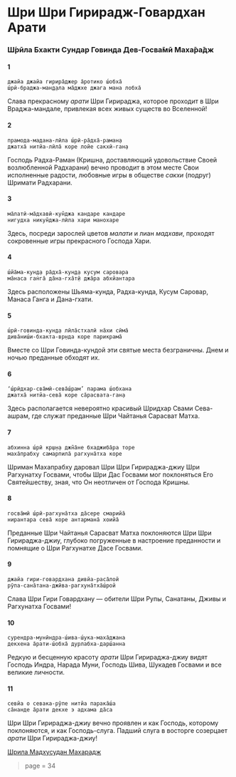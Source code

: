 # Шри Шри Гирирадж-Говардхан Арати

### Ш́рӣла Бхакти Сундар Говинда Дев-Госва̄мӣ Маха̄ра̄дж

#### 1

    джайа джайа гирира̄джер а̄ротико ш́обха̄
    ш́рӣ-браджа-ман̣д̣ала ма̄джхе джага мана лобха̄

Слава прекрасному *арати* Шри Гирираджа, которое проходит в Шри Враджа-мандале, привлекая всех живых существ во Вселенной!

#### 2

    прамода-мадана-лӣла ш́рӣ-ра̄дха̄-раман̣а
    джатха̄ нитйа-лӣла̄ коре лойе сакхӣ-ган̣а

Господь Радха-Раман (Кришна, доставляющий удовольствие Своей возлюбленной Радхарани) вечно проводит в этом месте Свои исполненные радости, любовные игры в обществе *сакхи* (подруг) Шримати Радхарани.

#### 3

    ма̄латӣ-ма̄дхавӣ-кун̃джа кандаре кандаре
    нигудха никун̃джа-лӣла хари манохаре

Здесь, посреди зарослей цветов *малати* и лиан *мадхави*, проходят сокровенные игры прекрасного Господа Хари.

#### 4

    ш́йа̄ма-кун̣д̣а ра̄дха̄-кун̣д̣а кусум саровара
    ма̄наса ган̇га̄ да̄на-гха̄т̣ӣ джа̄ра абхйантара

Здесь расположены Шьяма-кунда, Радха-кунда, Кусум Саровар, Манаса Ганга и Дана-гхати.

#### 5

    ш́рӣ-говинда-кун̣д̣а лӣла̄стхалӣ на̄хи сӣма̄
    дива̄ниш́и-бхакта-вр̣нда коре парикрама̄

Вместе со Шри Говинда-кундой эти святые места безграничны. Днем и ночью преданные обходят их.

#### 6

    ‘ш́рӣдхар-сва̄мӣ-сева̄ш́рам’ парама ш́обхана
    джатха̄ нитйа-сева̄ коре са̄расвата-ган̣а

Здесь располагается невероятно красивый Шридхар Свами Сева-ашрам, где служат преданные Шри Чайтанья Сарасват Матха.

#### 7

    абхинна ш́рӣ кр̣ш̣н̣а джн̃а̄не бхаджиба̄ра торе
    маха̄прабху самарпила̄ рагхуна̄тха коре

Шриман Махапрабху даровал Шри Шри Гирираджа-джиу Шри Рагхунатху Госвами, чтобы Шри Дас Госвами мог поклоняться Его Святейшеству, зная, что Он неотличен от Господа Кришны.

#### 8

    госва̄мӣ ш́рӣ-рагхуна̄тха да̄сере смарийа̄
    нирантара сева̄ коре антармана̄ хоийа̄

Преданные Шри Чайтанья Сарасват Матха поклоняются Шри Шри Гирираджа-джиу, глубоко погруженные в настроение преданности и помнящие о Шри Рагхунатхе Дасе Госвами.

#### 9

    джайа гири-говардхана дивйа-раса̄лой
    рӯпа-сана̄тана-джӣва-рагхуна̄тха̄ш́рой

Слава Шри Гири Говардхану — обители Шри Рупы, Санатаны, Дживы и Рагхунатха Госвами!

#### 10

    сурендра-мунӣндра-ш́ива-ш́ука-маха̄джана
    декхена а̄рати-ш́обха̄ дурлабха-дарш́анна

Редкую и бесценную красоту *арати* Шри Гирираджа-джиу видят Господь Индра, Нарада Муни, Господь Шива, Шукадев Госвами и все великие личности.

#### 11

    севйа о севака-рӯпе нитйа парака̄ш́а
    са̄нанде а̄рати декхе э адхама да̄са

Шри Шри Гирираджа-джиу вечно проявлен и как Господь, которому поклоняются, и как Господь-слуга. Падший слуга в восторге созерцает *арати* Шри Гирираджа-джиу!

[Шрила Мадхусудан Махарадж](https://soundcloud.com/bharatimaharaj/madhusudan-maharaj-day-programm-kisel)


> page = 34